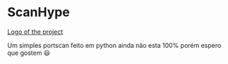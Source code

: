 # ScanHype
[Logo of the project](https://encrypted-tbn0.gstatic.com/images?q=tbn:ANd9GcQpMGNJ5ozDf83wO3tzQSQcAOOYlKOL8kypZg&usqp=CAU)


Um simples portscan feito em python ainda não esta 100%
porém espero que gostem 😃
